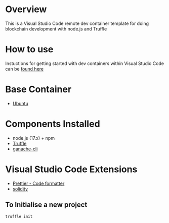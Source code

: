 # Overview

This is a Visual Studio Code remote dev container template for doing blockchain development with node.js and Truffle

# How to use

Instuctions for getting started with dev containers within Visual Studio Code can be [found here](https://code.visualstudio.com/docs/remote/containers)

# Base Container

- [Ubuntu](https://github.com/microsoft/vscode-dev-containers/blob/v0.202.5/containers/ubuntu/.devcontainer/base.Dockerfile)

# Components Installed

- node.js (17.x) + npm
- [Truffle](https://www.trufflesuite.com/truffle)
- [ganache-cli](https://www.npmjs.com/package/ganache-cli)

# Visual Studio Code Extensions

- [Prettier - Code formatter](https://marketplace.visualstudio.com/items?itemName=esbenp.prettier-vscode)
- [solidity](https://marketplace.visualstudio.com/items?itemName=JuanBlanco.solidity)

## To Initialise a new project

```
truffle init
```
